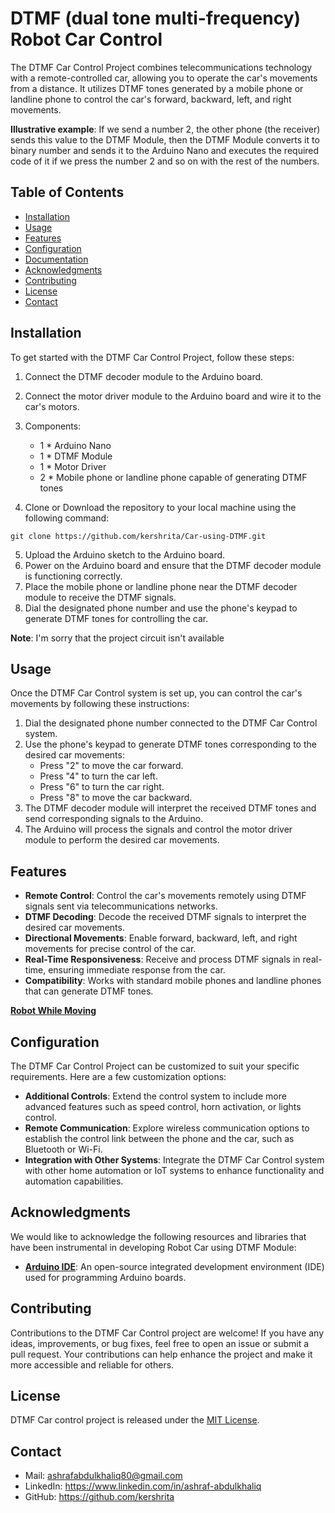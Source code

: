# DTMF (dual tone multi-frequency) Robot Car Control

The DTMF Car Control Project combines telecommunications technology with a remote-controlled car, allowing you to operate the car's movements from a distance. It utilizes DTMF tones generated by a mobile phone or landline phone to control the car's forward, backward, left, and right movements.

**Illustrative example**: If we send a number 2, the other phone (the receiver) sends this value to the DTMF Module, then the DTMF Module converts it to binary number and sends it to the Arduino Nano and executes the required code of it if we press the number 2 and so on with the rest of the numbers.

## Table of Contents

- [Installation](#installation)
- [Usage](#usage)
- [Features](#features)
- [Configuration](#configuration)
- [Documentation](#documentation)
- [Acknowledgments](#acknowledgments)
- [Contributing](#contributing)
- [License](#license)
- [Contact](#contact)

## Installation

To get started with the DTMF Car Control Project, follow these steps:

1. Connect the DTMF decoder module to the Arduino board.
2. Connect the motor driver module to the Arduino board and wire it to the car's motors.
3. Components:
	- 1 * Arduino Nano
	- 1 * DTMF Module
	- 1 * Motor Driver
	- 2 * Mobile phone or landline phone capable of generating DTMF tones

4. Clone or Download the repository to your local machine using the following command:
```
git clone https://github.com/kershrita/Car-using-DTMF.git
```
5. Upload the Arduino sketch to the Arduino board.
6. Power on the Arduino board and ensure that the DTMF decoder module is functioning correctly.
7. Place the mobile phone or landline phone near the DTMF decoder module to receive the DTMF signals.
8. Dial the designated phone number and use the phone's keypad to generate DTMF tones for controlling the car.

**Note**: I'm sorry that the project circuit isn't available

## Usage

Once the DTMF Car Control system is set up, you can control the car's movements by following these instructions:

1. Dial the designated phone number connected to the DTMF Car Control system.
2. Use the phone's keypad to generate DTMF tones corresponding to the desired car movements:
	- Press "2" to move the car forward.
	- Press "4" to turn the car left.
	- Press "6" to turn the car right.
	- Press "8" to move the car backward.
3. The DTMF decoder module will interpret the received DTMF tones and send corresponding signals to the Arduino.
4. The Arduino will process the signals and control the motor driver module to perform the desired car movements.

## Features

- **Remote Control**: Control the car's movements remotely using DTMF signals sent via telecommunications networks.
- **DTMF Decoding**: Decode the received DTMF signals to interpret the desired car movements.
- **Directional Movements**: Enable forward, backward, left, and right movements for precise control of the car.
- **Real-Time Responsiveness**: Receive and process DTMF signals in real-time, ensuring immediate response from the car.
- **Compatibility**: Works with standard mobile phones and landline phones that can generate DTMF tones.

**[Robot While Moving](https://drive.google.com/file/d/1MkTyPqT7drrVki1eYvzhlTXANotOzHaV/view?usp=sharing)**

## Configuration

The DTMF Car Control Project can be customized to suit your specific requirements. Here are a few customization options:

- **Additional Controls**: Extend the control system to include more advanced features such as speed control, horn activation, or lights control.
- **Remote Communication**: Explore wireless communication options to establish the control link between the phone and the car, such as Bluetooth or Wi-Fi.
- **Integration with Other Systems**: Integrate the DTMF Car Control system with other home automation or IoT systems to enhance functionality and automation capabilities.

## Acknowledgments

We would like to acknowledge the following resources and libraries that have been instrumental in developing Robot Car using DTMF Module:

- **[Arduino IDE](https://www.arduino.cc/en/software)**:  An open-source integrated development environment (IDE) used for programming Arduino boards.

## Contributing

Contributions to the DTMF Car Control project are welcome! If you have any ideas, improvements, or bug fixes, feel free to open an issue or submit a pull request. Your contributions can help enhance the project and make it more accessible and reliable for others.

## License

DTMF Car control project is released under the [MIT License](LICENSE).

## Contact

- Mail: ashrafabdulkhaliq80@gmail.com
- LinkedIn: https://www.linkedin.com/in/ashraf-abdulkhaliq
- GitHub: https://github.com/kershrita